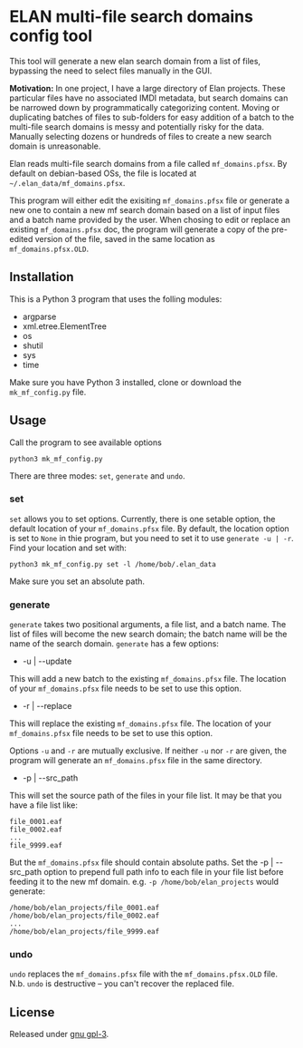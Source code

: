 ELAN multi-file search domains config tool
==========================================

This tool will generate a new elan search domain from a list of files, bypassing the need to select files manually in the GUI.

__Motivation:__ In one project, I have a large directory of Elan projects. These particular files have no associated IMDI metadata, but search domains can be narrowed down by programmatically categorizing content. Moving or duplicating batches of files to sub-folders for easy addition of a batch to the multi-file search domains is messy and potentially risky for the data. Manually selecting dozens or hundreds of files to create a new search domain is unreasonable.

Elan reads multi-file search domains from a file called `mf_domains.pfsx`. By default on debian-based OSs, the file is located at `~/.elan_data/mf_domains.pfsx`. 

This program will either edit the exisiting `mf_domains.pfsx` file or generate a new one to contain a new mf search domain based on a list of input files and a batch name provided by the user. When chosing to edit or replace an existing `mf_domains.pfsx` doc, the program will generate a copy of the pre-edited version of the file, saved in the same location as `mf_domains.pfsx.OLD`.

Installation
------------

This is a Python 3 program that uses the folling modules:

* argparse
* xml.etree.ElementTree
* os
* shutil
* sys
* time

Make sure you have Python 3 installed, clone or download the `mk_mf_config.py` file.

Usage
-----

Call the program to see available options

    python3 mk_mf_config.py

There are three modes: `set`, `generate` and `undo`.

### set

`set` allows you to set options. Currently, there is one setable option, the default location of your `mf_domains.pfsx` file. By default, the location option is set to `None` in thie program, but you need to set it to use `generate -u | -r`.  Find your location and set with:

    python3 mk_mf_config.py set -l /home/bob/.elan_data

Make sure you set an absolute path.

### generate

`generate` takes two positional arguments, a file list, and a batch name. The list of files will become the new search domain; the batch name will be the name of the search domain. `generate` has a few options:

* -u | --update

This will add a new batch to the existing `mf_domains.pfsx` file. The location of your `mf_domains.pfsx` file needs to be set to use this option.

* -r | --replace

This will replace the existing `mf_domains.pfsx` file. The location of your `mf_domains.pfsx` file needs to be set to use this option.

Options `-u` and `-r` are mutually exclusive. If neither `-u` nor `-r` are given, the program will generate an `mf_domains.pfsx` file in the same directory.

* -p | --src_path

This will set the source path of the files in your file list. It may be that you have a file list like:

    file_0001.eaf
    file_0002.eaf
    ...
    file_9999.eaf

But the `mf_domains.pfsx` file should contain absolute paths. Set the -p | --src_path option to prepend full path info to each file in your file list before feeding it to the new mf domain. e.g. `-p /home/bob/elan_projects` would generate:

    /home/bob/elan_projects/file_0001.eaf
    /home/bob/elan_projects/file_0002.eaf
    ...
    /home/bob/elan_projects/file_9999.eaf

### undo

`undo` replaces the `mf_domains.pfsx` file with the `mf_domains.pfsx.OLD` file. N.b. `undo` is destructive – you can't recover the replaced file.

License
-------

Released under [gnu gpl-3](http://www.gnu.org/licenses/gpl-3.0.html).
